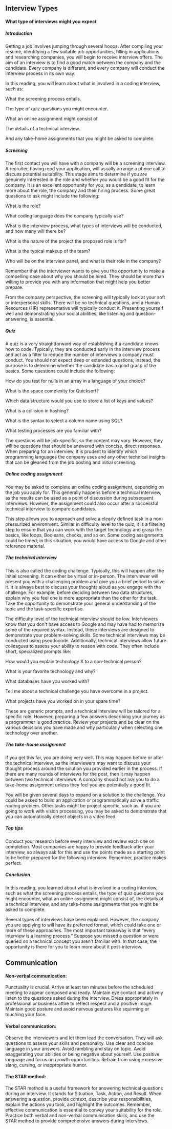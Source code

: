 ## Interview Types

#### What type of interviews might you expect
##### Introduction
Getting a job involves jumping through several hoops. After compiling your resumé, identifying a few suitable job opportunities, filling in applications and researching companies, you will begin to receive interview offers. The aim of an interview is to find a good match between the company and the candidate. Every company is different, and every company will conduct the interview process in its own way.  

In this reading, you will learn about what is involved in a coding interview, such as:

  What the screening process entails.
  
  The type of quiz questions you might encounter.
  
  What an online assignment might consist of. 
  
  The details of a technical interview.
  
  And any take-home assignments that you might be asked to complete.

##### Screening
The first contact you will have with a company will be a screening interview. A recruiter, having read your application, will usually arrange a phone call to discuss potential suitability. This stage aims to determine if you are genuinely interested in the role and whether you would be a good fit for the company. It is an excellent opportunity for you, as a candidate, to learn more about the role, the company and their hiring process. Some great questions to ask might include the following: 

What is the role?

What coding language does the company typically use?

What is the interview process, what types of interviews will be conducted, and how many will there be?

What is the nature of the project the proposed role is for?

What is the typical makeup of the team?

Who will be on the interview panel, and what is their role in the company?

Remember that the interviewer wants to give you the opportunity to make a compelling case about why you should be hired. They should be more than willing to provide you with any information that might help you better prepare. 

From the company perspective, the screening will typically look at your soft or interpersonal skills. There will be no technical questions, and a Human Resources (HR) representative will typically conduct it. Presenting yourself well and demonstrating your social abilities, like listening and question-answering, is essential. 

##### Quiz
A quiz is a very straightforward way of establishing if a candidate knows how to code. Typically, they are conducted early in the interview process and act as a filter to reduce the number of interviews a company must conduct. You should not expect deep or extended questions; instead, the purpose is to determine whether the candidate has a good grasp of the basics. Some questions could include the following:

How do you test for nulls in an array in a language of your choice?

What is the space complexity for Quicksort?

Which data structure would you use to store a list of keys and values?

What is a collision in hashing?

What is the syntax to select a column name using SQL?

What testing processes are you familiar with?

The questions will be job-specific, so the content may vary. However, they will be questions that should be answered with concise, direct responses. When preparing for an interview, it is prudent to identify which programming languages the company uses and any other technical insights that can be gleaned from the job posting and initial screening. 

##### Online coding assignment
You may be asked to complete an online coding assignment, depending on the job you apply for. This generally happens before a technical interview, as the results can be used as a point of discussion during subsequent interviews. However, the assignment could also occur after a successful technical interview to compare candidates. 

This step allows you to approach and solve a clearly defined task in a non-pressurized environment. Similar in difficulty level to the quiz, it is a filtering step to ensure that you can work with the target technology and grasp the basics, like loops, Booleans, checks, and so on. Some coding assignments could be timed; in this situation, you would have access to Google and other reference material. 

##### The technical interview
This is also called the coding challenge. Typically, this will happen after the initial screening. It can either be virtual or in-person. The interviewer will present you with a challenging problem and give you a brief period to solve it. It is always best to discuss your thoughts aloud as you engage with the challenge. For example, before deciding between two data structures, explain why you feel one is more appropriate than the other for the task. Take the opportunity to demonstrate your general understanding of the topic and the task-specific expertise. 

The difficulty level of the technical interview should be low. Interviewers know that you don't have access to Google and may have had to memorize some of the required syntax. Instead, these interviews are designed to demonstrate your problem-solving skills. Some technical interviews may be conducted using pseudocode. Additionally, technical interviews allow future colleagues to assess your ability to reason with code. They often include short, specialized prompts like: 

How would you explain technology X to a non-technical person?

What is your favorite technology and why?

What databases have you worked with? 

Tell me about a technical challenge you have overcome in a project. 

What projects have you worked on in your spare time?

These are generic prompts, and a technical interview will be tailored for a specific role. However, preparing a few answers describing your journey as a programmer is good practice. Review your projects and be clear on the various decisions you have made and why particularly when selecting one technology over another. 

##### The take-home assignment
If you get this far, you are doing very well. This may happen before or after the technical interview, as the interviewers may want to discuss your thought process around the solution you provided earlier in the process. If there are many rounds of interviews for the post, then it may happen between two technical interviews. A company should not ask you to do a take-home assignment unless they feel you are potentially a good fit. 

You will be given several days to expand on a solution to the challenge. You could be asked to build an application or programmatically solve a traffic routing problem. Other tasks might be project specific, such as, if you are going to work with vision processing, you may be asked to demonstrate that you can automatically detect objects in a video feed. 

##### Top tips
Conduct your research before every interview and review each one on completion. Most companies are happy to provide feedback after your interview, so always ask for this and use the points made as a starting point to be better prepared for the following interview. Remember, practice makes perfect.

##### Conclusion
In this reading, you learned about what is involved in a coding interview, such as what the screening process entails, the type of quiz questions you might encounter, what an online assignment might consist of, the details of a technical interview, and any take-home assignments that you might be asked to complete.

Several types of interviews have been explained. However, the company you are applying to will have its preferred format, which could take one or more of these approaches. The most important takeaway is that “every interview is a learning process.” Suppose you missed a question or were queried on a technical concept you aren't familiar with. In that case, the opportunity is there for you to learn more about it post-interview. 

## Communication

#### Non-verbal communication:
Punctuality is crucial. Arrive at least ten minutes before the scheduled meeting to appear composed and ready.
Maintain eye contact and actively listen to the questions asked during the interview.
Dress appropriately in professional or business attire to reflect respect and a positive image.
Maintain good posture and avoid nervous gestures like squirming or touching your face.
#### Verbal communication:
Observe the interviewers and let them lead the conversation. They will ask questions to assess your skills and personality.
Use clear and concise language in your answers. Avoid rambling and stay on topic.
Avoid exaggerating your abilities or being negative about yourself. Use positive language and focus on growth opportunities.
Refrain from using excessive slang, cursing, or inappropriate humor.
#### The STAR method:
The STAR method is a useful framework for answering technical questions during an interview.
It stands for Situation, Task, Action, and Result.
When answering a question, provide context, describe your responsibilities, explain the actions you took, and highlight the outcomes.
Remember, effective communication is essential to convey your suitability for the role. Practice both verbal and non-verbal communication skills, and use the STAR method to provide comprehensive answers during interviews.

